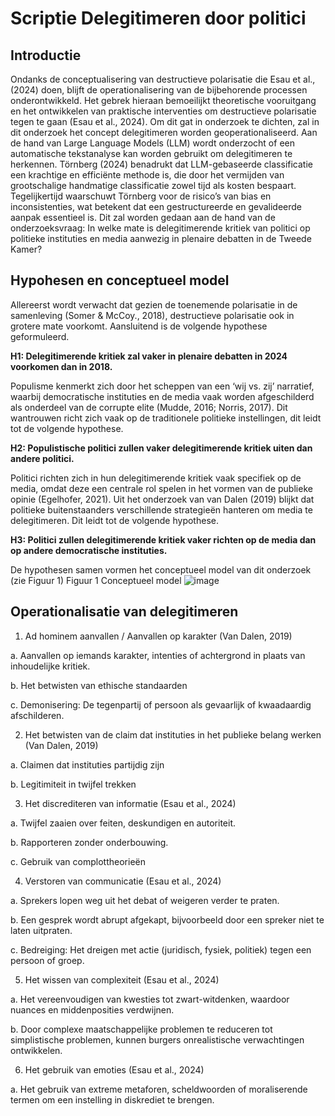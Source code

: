 # Scriptie Delegitimeren door politici
## Introductie
Ondanks de conceptualisering van destructieve polarisatie die Esau et al., (2024) doen, blijft de operationalisering van de bijbehorende processen onderontwikkeld. Het gebrek hieraan bemoeilijkt theoretische vooruitgang en het ontwikkelen van praktische interventies om destructieve polarisatie tegen te gaan (Esau et al., 2024). Om dit gat in onderzoek te dichten, zal in dit onderzoek het concept delegitimeren worden geoperationaliseerd. Aan de hand van Large Language Models (LLM) wordt onderzocht of een automatische tekstanalyse kan worden gebruikt om delegitimeren te herkennen. Törnberg (2024) benadrukt dat LLM-gebaseerde classificatie een krachtige en efficiënte methode is, die door het vermijden van grootschalige handmatige classificatie zowel tijd als kosten bespaart. Tegelijkertijd waarschuwt Törnberg voor de risico’s van bias en inconsistenties, wat betekent dat een gestructureerde en gevalideerde aanpak essentieel is. Dit zal worden gedaan aan de hand van de onderzoeksvraag: In welke mate is delegitimerende kritiek van politici op politieke instituties en media aanwezig in plenaire debatten in de Tweede Kamer?

## Hypohesen en conceptueel model
Allereerst wordt verwacht dat gezien de toenemende polarisatie in de samenleving (Somer & McCoy., 2018), destructieve polarisatie ook in grotere mate voorkomt. Aansluitend is de volgende hypothese geformuleerd. 

**H1: Delegitimerende kritiek zal vaker in plenaire debatten in 2024 voorkomen dan in 2018.**

Populisme kenmerkt zich door het scheppen van een ‘wij vs. zij’ narratief, waarbij democratische instituties en de media vaak worden afgeschilderd als onderdeel van de corrupte elite (Mudde, 2016; Norris, 2017). Dit wantrouwen richt zich vaak op de traditionele politieke instellingen, dit leidt tot de volgende hypothese.

**H2: Populistische politici zullen vaker delegitimerende kritiek uiten dan andere politici.**

Politici richten zich in hun delegitimerende kritiek vaak specifiek op de media, omdat deze een centrale rol spelen in het vormen van de publieke opinie (Egelhofer, 2021). Uit het onderzoek van van Dalen (2019) blijkt dat politieke buitenstaanders verschillende strategieën hanteren om media te delegitimeren. Dit leidt tot de volgende hypothese.

**H3: Politici zullen delegitimerende kritiek vaker richten op de media dan op andere democratische instituties.**

De hypothesen samen vormen het conceptueel model van dit onderzoek (zie Figuur 1)
Figuur 1
Conceptueel model
 ![image](https://github.com/user-attachments/assets/c640db9d-79d9-470b-879b-fd2c8c61338c)

## Operationalisatie van delegitimeren

1.	Ad hominem aanvallen / Aanvallen op karakter (Van Dalen, 2019)

  a.	Aanvallen op iemands karakter, intenties of achtergrond in plaats van inhoudelijke kritiek. 

  b.	Het betwisten van ethische standaarden

  c.	Demonisering: De tegenpartij of persoon als gevaarlijk of kwaadaardig afschilderen.

2.	Het betwisten van de claim dat instituties in het publieke belang werken (Van Dalen, 2019) 

a.	Claimen dat instituties partijdig zijn

b.	Legitimiteit in twijfel trekken

3.	Het discrediteren van informatie (Esau et al., 2024)

a.	Twijfel zaaien over feiten, deskundigen en autoriteit.

b.	Rapporteren zonder onderbouwing.

c.	Gebruik van complottheorieën

4.	Verstoren van communicatie (Esau et al., 2024)

a.	Sprekers lopen weg uit het debat of weigeren verder te praten.

b.	Een gesprek wordt abrupt afgekapt, bijvoorbeeld door een spreker niet te laten uitpraten.

c.	Bedreiging: Het dreigen met actie (juridisch, fysiek, politiek) tegen een persoon of groep.

5.	Het wissen van complexiteit (Esau et al., 2024)

a.	Het vereenvoudigen van kwesties tot zwart-witdenken, waardoor nuances en middenposities verdwijnen.

b.	Door complexe maatschappelijke problemen te reduceren tot simplistische problemen, kunnen burgers onrealistische verwachtingen ontwikkelen.

6.	Het gebruik van emoties (Esau et al., 2024)

a.	Het gebruik van extreme metaforen, scheldwoorden of moraliserende termen om een instelling in diskrediet te brengen.
